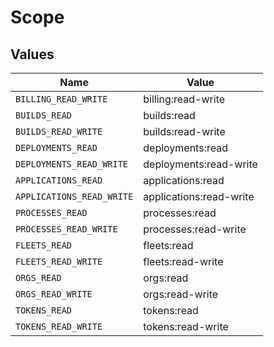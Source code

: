 # Scope


## Values

| Name                      | Value                     |
| ------------------------- | ------------------------- |
| `BILLING_READ_WRITE`      | billing:read-write        |
| `BUILDS_READ`             | builds:read               |
| `BUILDS_READ_WRITE`       | builds:read-write         |
| `DEPLOYMENTS_READ`        | deployments:read          |
| `DEPLOYMENTS_READ_WRITE`  | deployments:read-write    |
| `APPLICATIONS_READ`       | applications:read         |
| `APPLICATIONS_READ_WRITE` | applications:read-write   |
| `PROCESSES_READ`          | processes:read            |
| `PROCESSES_READ_WRITE`    | processes:read-write      |
| `FLEETS_READ`             | fleets:read               |
| `FLEETS_READ_WRITE`       | fleets:read-write         |
| `ORGS_READ`               | orgs:read                 |
| `ORGS_READ_WRITE`         | orgs:read-write           |
| `TOKENS_READ`             | tokens:read               |
| `TOKENS_READ_WRITE`       | tokens:read-write         |